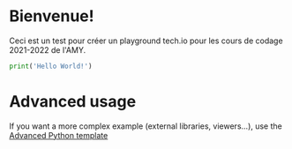 # Bienvenue!

Ceci est un test pour créer un playground tech.io pour les cours de codage 2021-2022 de l'AMY.

```python runnable
print('Hello World!')
```

# Advanced usage

If you want a more complex example (external libraries, viewers...), use the [Advanced Python template](https://tech.io/select-repo/429)
